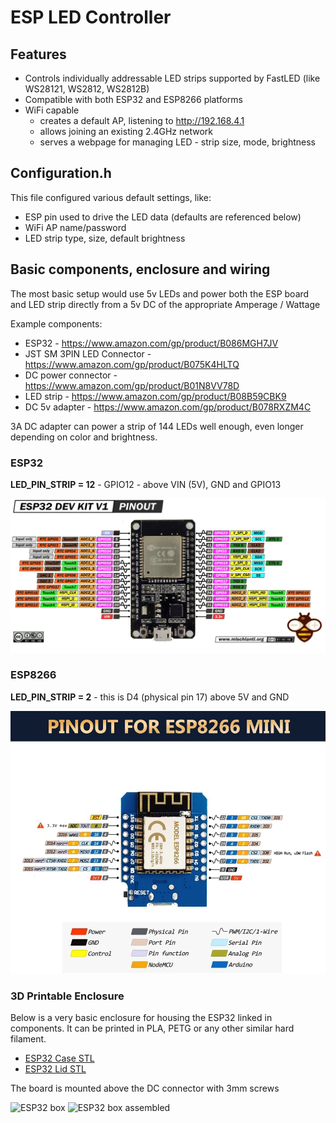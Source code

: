 # ESP LED Controller

## Features
* Controls individually addressable LED strips supported by FastLED (like WS28121, WS2812, WS2812B)
* Compatible with both ESP32 and ESP8266 platforms
* WiFi capable 
    * creates a default AP, listening to http://192.168.4.1
    * allows joining an existing 2.4GHz network
    * serves a webpage for managing LED - strip size, mode, brightness

## Configuration.h

This file configured various default settings, like:
* ESP pin used to drive the LED data (defaults are referenced below)
* WiFi AP name/password
* LED strip type, size, default brightness

## Basic components, enclosure and wiring

The most basic setup would use 5v LEDs and power both the ESP board and LED strip directly from a 5v DC of the appropriate Amperage / Wattage

Example components:
* ESP32 - https://www.amazon.com/gp/product/B086MGH7JV
* JST SM 3PIN LED Connector - https://www.amazon.com/gp/product/B075K4HLTQ
* DC power connector - https://www.amazon.com/gp/product/B01N8VV78D
* LED strip - https://www.amazon.com/gp/product/B08B59CBK9
* DC 5v adapter - https://www.amazon.com/gp/product/B078RXZM4C

3A DC adapter can power a strip of 144 LEDs well enough, even longer depending on color and brightness.

### ESP32 

__LED_PIN_STRIP = 12__ - GPIO12 - above VIN (5V), GND and GPIO13

![ESP32 pins](img/ESP32_pins.png)

### ESP8266 

__LED_PIN_STRIP = 2__ - this is D4 (physical pin 17) above 5V and GND 

![ESP8266 pins](img/ESP8266_pins.jpg)

### 3D Printable Enclosure

Below is a very basic enclosure for housing the ESP32 linked in components. It can be printed in PLA, PETG or any other similar hard filament.

* [ESP32 Case STL](stl/ESP32Case.stl)
* [ESP32 Lid STL](stl/ESP32Lid.stl)

The board is mounted above the DC connector with 3mm screws

![ESP32 box](img/ESP_box.jpg)
![ESP32 box assembled](img/ESP_box_assembled.jpg)
